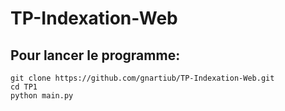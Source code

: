 # TP-Indexation-Web

## Pour lancer le programme:

```
git clone https://github.com/gnartiub/TP-Indexation-Web.git
cd TP1
python main.py
```